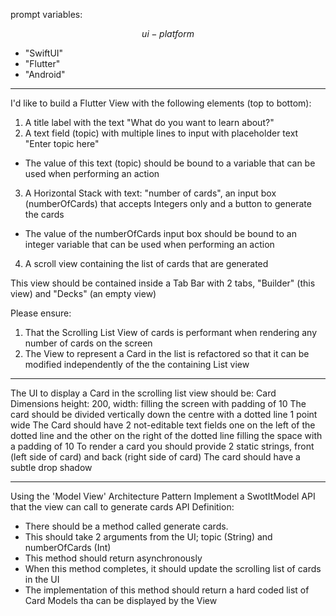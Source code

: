 prompt variables:

$$ui-platform$$
- "SwiftUI"
- "Flutter"
- "Android"

---
I'd like to build a Flutter View with the following elements (top to bottom):
1. A title label with the text "What do you want to learn about?"
2. A text field (topic) with multiple lines to input with placeholder text "Enter topic here"
  - The value of this text (topic) should be bound to a variable that can be used when performing an action
3. A Horizontal Stack with text: "number of cards", an input box (numberOfCards) that accepts Integers only and a button to generate the cards
- The value of the numberOfCards input box should be bound to an integer variable that can be used when performing an action
4. A scroll view containing the list of cards that are generated

This view should be contained inside a Tab Bar with 2 tabs, "Builder" (this view) and "Decks" (an empty view)

Please ensure:
1. That the Scrolling List View of cards is performant when rendering any number of cards on the screen
2. The View to represent a Card in the list is refactored so that it can be modified independently of the the containing List view

---

The UI to display a Card in the scrolling list view should be:
Card Dimensions height: 200, width: filling the screen with padding of 10
The card should be divided vertically down the centre with a dotted line 1 point wide
The Card should have 2 not-editable text fields one on the left of the dotted line and the other on the right of the dotted line filling the space with a padding of 10
To render a card you should provide 2 static strings, front (left side of card) and back (right side of card)
The card should have a subtle drop shadow

---

Using the 'Model View' Architecture Pattern Implement a SwotItModel API that the view can call to generate cards
API Definition:
* There should be a method called generate cards.
* This should take 2 arguments from the UI; topic (String) and numberOfCards (Int)
* This method should return asynchronously
* When this method completes, it should update the scrolling list of cards in the UI
* The implementation of this method should return a hard coded list of Card Models tha can be displayed by the View

